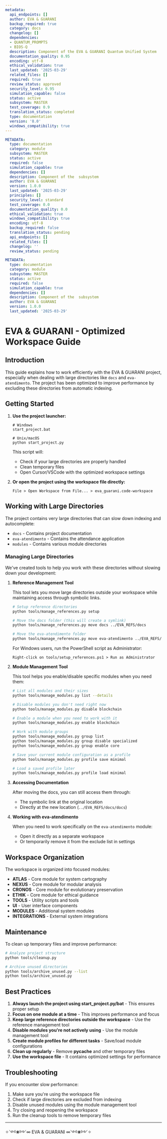 ```yaml
---
metadata:
  api_endpoints: []
  author: EVA & GUARANI
  backup_required: true
  category: docs
  changelog: []
  dependencies:
  - QUANTUM_PROMPTS
  - BIOS-Q
  description: Component of the EVA & GUARANI Quantum Unified System
  documentation_quality: 0.95
  encoding: utf-8
  ethical_validation: true
  last_updated: '2025-03-29'
  related_files: []
  required: true
  review_status: approved
  security_level: 0.95
  simulation_capable: false
  status: active
  subsystem: MASTER
  test_coverage: 0.9
  translation_status: completed
  type: documentation
  version: '8.0'
  windows_compatibility: true
---
```

```yaml
METADATA:
  type: documentation
  category: module
  subsystem: MASTER
  status: active
  required: false
  simulation_capable: true
  dependencies: []
  description: Component of the  subsystem
  author: EVA & GUARANI
  version: 1.0.0
  last_updated: '2025-03-29'
  principles: []
  security_level: standard
  test_coverage: 0.0
  documentation_quality: 0.0
  ethical_validation: true
  windows_compatibility: true
  encoding: utf-8
  backup_required: false
  translation_status: pending
  api_endpoints: []
  related_files: []
  changelog: ''
  review_status: pending
```

```yaml
METADATA:
  type: documentation
  category: module
  subsystem: MASTER
  status: active
  required: false
  simulation_capable: true
  dependencies: []
  description: Component of the  subsystem
  author: EVA & GUARANI
  version: 1.0.0
  last_updated: '2025-03-29'
```

# EVA & GUARANI - Optimized Workspace Guide

## Introduction

This guide explains how to work efficiently with the EVA & GUARANI project, especially when dealing with large directories like `docs` and `eva-atendimento`. The project has been optimized to improve performance by excluding these directories from automatic indexing.

## Getting Started

1. **Use the project launcher:**

   ```
   # Windows
   start_project.bat
   
   # Unix/macOS
   python start_project.py
   ```

   This script will:
   - Check if your large directories are properly handled
   - Clean temporary files
   - Open Cursor/VSCode with the optimized workspace settings

2. **Or open the project using the workspace file directly:**

   ```
   File > Open Workspace from File... > eva_guarani.code-workspace
   ```

## Working with Large Directories

The project contains very large directories that can slow down indexing and autocomplete:

- `docs` - Contains project documentation
- `eva-atendimento` - Contains the attendance application
- `modules` - Contains various module directories

### Managing Large Directories

We've created tools to help you work with these directories without slowing down your development:

1. **Reference Management Tool**

   This tool lets you move large directories outside your workspace while maintaining access through symbolic links.

   ```bash
   # Setup reference directories
   python tools/manage_references.py setup
   
   # Move the docs folder (this will create a symlink)
   python tools/manage_references.py move docs ../EVA_REFS/docs
   
   # Move the eva-atendimento folder
   python tools/manage_references.py move eva-atendimento ../EVA_REFS/apps
   ```

   For Windows users, run the PowerShell script as Administrator:

   ```
   Right-click on tools/setup_references.ps1 > Run as Administrator
   ```

2. **Module Management Tool**

   This tool helps you enable/disable specific modules when you need them:

   ```bash
   # List all modules and their sizes
   python tools/manage_modules.py list --details
   
   # Disable modules you don't need right now
   python tools/manage_modules.py disable blockchain
   
   # Enable a module when you need to work with it
   python tools/manage_modules.py enable blockchain
   
   # Work with module groups
   python tools/manage_modules.py group list
   python tools/manage_modules.py group disable specialized
   python tools/manage_modules.py group enable core
   
   # Save your current module configuration as a profile
   python tools/manage_modules.py profile save minimal
   
   # Load a saved profile later
   python tools/manage_modules.py profile load minimal
   ```

3. **Accessing Documentation**

   After moving the docs, you can still access them through:
   - The symbolic link at the original location
   - Directly at the new location (`../EVA_REFS/docs/docs`)

4. **Working with eva-atendimento**

   When you need to work specifically on the `eva-atendimento` module:
   - Open it directly as a separate workspace
   - Or temporarily remove it from the exclude list in settings

## Workspace Organization

The workspace is organized into focused modules:

- **ATLAS** - Core module for system cartography
- **NEXUS** - Core module for modular analysis
- **CRONOS** - Core module for evolutionary preservation
- **ETHIK** - Core module for ethical guidance
- **TOOLS** - Utility scripts and tools
- **UI** - User interface components
- **MODULES** - Additional system modules
- **INTEGRATIONS** - External system integrations

## Maintenance

To clean up temporary files and improve performance:

```bash
# Analyze project structure
python tools/cleanup.py

# Archive unused directories
python tools/archive_unused.py --list
python tools/archive_unused.py
```

## Best Practices

1. **Always launch the project using start_project.py/bat** - This ensures proper setup
2. **Focus on one module at a time** - This improves performance and focus
3. **Keep large reference directories outside the workspace** - Use the reference management tool
4. **Disable modules you're not actively using** - Use the module management tool
5. **Create module profiles for different tasks** - Save/load module configurations
6. **Clean up regularly** - Remove **pycache** and other temporary files
7. **Use the workspace file** - It contains optimized settings for performance

## Troubleshooting

If you encounter slow performance:

1. Make sure you're using the workspace file
2. Check if large directories are excluded from indexing
3. Disable unused modules using the module management tool
4. Try closing and reopening the workspace
5. Run the cleanup tools to remove temporary files

---

✧༺❀༻∞ EVA & GUARANI ∞༺❀༻✧
